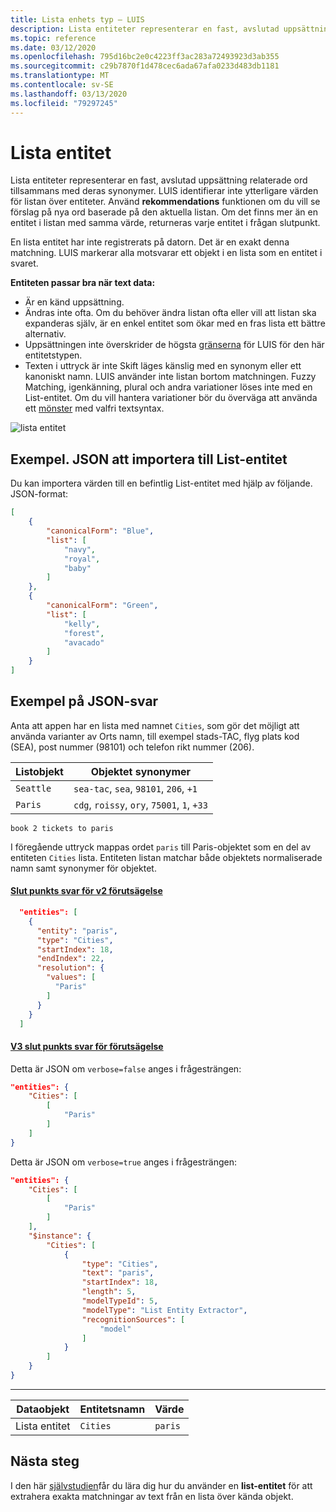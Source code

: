 ```yaml
---
title: Lista enhets typ – LUIS
description: Lista entiteter representerar en fast, avslutad uppsättning relaterade ord tillsammans med deras synonymer. LUIS identifierar inte ytterligare värden för listan över entiteter. Använd rekommendations funktionen om du vill se förslag på nya ord baserade på den aktuella listan.
ms.topic: reference
ms.date: 03/12/2020
ms.openlocfilehash: 795d16bc2e0c4223ff3ac283a72493923d3ab355
ms.sourcegitcommit: c29b7870f1d478cec6ada67afa0233d483db1181
ms.translationtype: MT
ms.contentlocale: sv-SE
ms.lasthandoff: 03/13/2020
ms.locfileid: "79297245"
---
```

# <a name="list-entity"></a>Lista entitet

Lista entiteter representerar en fast, avslutad uppsättning relaterade ord tillsammans med deras synonymer. LUIS identifierar inte ytterligare värden för listan över entiteter. Använd **rekommendations** funktionen om du vill se förslag på nya ord baserade på den aktuella listan. Om det finns mer än en entitet i listan med samma värde, returneras varje entitet i frågan slutpunkt.

En lista entitet har inte registrerats på datorn. Det är en exakt denna matchning. LUIS markerar alla motsvarar ett objekt i en lista som en entitet i svaret.

**Entiteten passar bra när text data:**

* Är en känd uppsättning.
* Ändras inte ofta. Om du behöver ändra listan ofta eller vill att listan ska expanderas själv, är en enkel entitet som ökar med en fras lista ett bättre alternativ.
* Uppsättningen inte överskrider de högsta [gränserna](luis-boundaries.md) för LUIS för den här entitetstypen.
* Texten i uttryck är inte Skift läges känslig med en synonym eller ett kanoniskt namn. LUIS använder inte listan bortom matchningen. Fuzzy Matching, igenkänning, plural och andra variationer löses inte med en List-entitet. Om du vill hantera variationer bör du överväga att använda ett [mönster](reference-pattern-syntax.md#syntax-to-mark-optional-text-in-a-template-utterance) med valfri textsyntax.

![lista entitet](./media/luis-concept-entities/list-entity.png)

## <a name="example-json-to-import-into-list-entity"></a>Exempel. JSON att importera till List-entitet

  Du kan importera värden till en befintlig List-entitet med hjälp av följande. JSON-format:

  ```JSON
  [
      {
          "canonicalForm": "Blue",
          "list": [
              "navy",
              "royal",
              "baby"
          ]
      },
      {
          "canonicalForm": "Green",
          "list": [
              "kelly",
              "forest",
              "avacado"
          ]
      }
  ]
  ```

## <a name="example-json-response"></a>Exempel på JSON-svar

Anta att appen har en lista med namnet `Cities`, som gör det möjligt att använda varianter av Orts namn, till exempel stads-TAC, flyg plats kod (SEA), post nummer (98101) och telefon rikt nummer (206).

|Listobjekt|Objektet synonymer|
|---|---|
|`Seattle`|`sea-tac`, `sea`, `98101`, `206`, `+1` |
|`Paris`|`cdg`, `roissy`, `ory`, `75001`, `1`, `+33`|

`book 2 tickets to paris`

I föregående uttryck mappas ordet `paris` till Paris-objektet som en del av entiteten `Cities` lista. Entiteten listan matchar både objektets normaliserade namn samt synonymer för objektet.

#### <a name="v2-prediction-endpoint-response"></a>[Slut punkts svar för v2 förutsägelse](#tab/V2)

```JSON
  "entities": [
    {
      "entity": "paris",
      "type": "Cities",
      "startIndex": 18,
      "endIndex": 22,
      "resolution": {
        "values": [
          "Paris"
        ]
      }
    }
  ]
```

#### <a name="v3-prediction-endpoint-response"></a>[V3 slut punkts svar för förutsägelse](#tab/V3)


Detta är JSON om `verbose=false` anges i frågesträngen:

```json
"entities": {
    "Cities": [
        [
            "Paris"
        ]
    ]
}
```

Detta är JSON om `verbose=true` anges i frågesträngen:

```json
"entities": {
    "Cities": [
        [
            "Paris"
        ]
    ],
    "$instance": {
        "Cities": [
            {
                "type": "Cities",
                "text": "paris",
                "startIndex": 18,
                "length": 5,
                "modelTypeId": 5,
                "modelType": "List Entity Extractor",
                "recognitionSources": [
                    "model"
                ]
            }
        ]
    }
}
```

* * *

|Dataobjekt|Entitetsnamn|Värde|
|--|--|--|
|Lista entitet|`Cities`|`paris`|


## <a name="next-steps"></a>Nästa steg

I den här [självstudien](tutorial-list-entity.md)får du lära dig hur du använder en **list-entitet** för att extrahera exakta matchningar av text från en lista över kända objekt.
